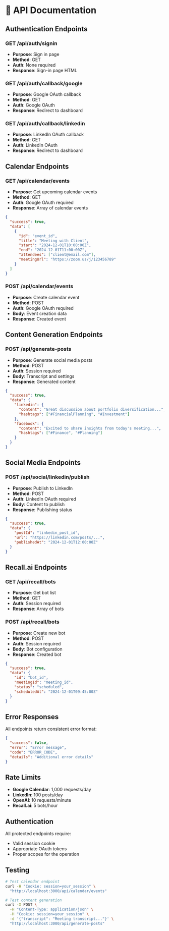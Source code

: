 # 📡 **API Documentation**

## **Authentication Endpoints**

### **GET /api/auth/signin**
- **Purpose**: Sign in page
- **Method**: GET
- **Auth**: None required
- **Response**: Sign-in page HTML

### **GET /api/auth/callback/google**
- **Purpose**: Google OAuth callback
- **Method**: GET
- **Auth**: Google OAuth
- **Response**: Redirect to dashboard

### **GET /api/auth/callback/linkedin**
- **Purpose**: LinkedIn OAuth callback
- **Method**: GET
- **Auth**: LinkedIn OAuth
- **Response**: Redirect to dashboard

## **Calendar Endpoints**

### **GET /api/calendar/events**
- **Purpose**: Get upcoming calendar events
- **Method**: GET
- **Auth**: Google OAuth required
- **Response**: Array of calendar events

```json
{
  "success": true,
  "data": [
    {
      "id": "event_id",
      "title": "Meeting with Client",
      "start": "2024-12-01T10:00:00Z",
      "end": "2024-12-01T11:00:00Z",
      "attendees": ["client@email.com"],
      "meetingUrl": "https://zoom.us/j/123456789"
    }
  ]
}
```

### **POST /api/calendar/events**
- **Purpose**: Create calendar event
- **Method**: POST
- **Auth**: Google OAuth required
- **Body**: Event creation data
- **Response**: Created event

## **Content Generation Endpoints**

### **POST /api/generate-posts**
- **Purpose**: Generate social media posts
- **Method**: POST
- **Auth**: Session required
- **Body**: Transcript and settings
- **Response**: Generated content

```json
{
  "success": true,
  "data": {
    "linkedin": {
      "content": "Great discussion about portfolio diversification...",
      "hashtags": ["#FinancialPlanning", "#Investment"]
    },
    "facebook": {
      "content": "Excited to share insights from today's meeting...",
      "hashtags": ["#Finance", "#Planning"]
    }
  }
}
```

## **Social Media Endpoints**

### **POST /api/social/linkedin/publish**
- **Purpose**: Publish to LinkedIn
- **Method**: POST
- **Auth**: LinkedIn OAuth required
- **Body**: Content to publish
- **Response**: Publishing status

```json
{
  "success": true,
  "data": {
    "postId": "linkedin_post_id",
    "url": "https://linkedin.com/posts/...",
    "publishedAt": "2024-12-01T12:00:00Z"
  }
}
```

## **Recall.ai Endpoints**

### **GET /api/recall/bots**
- **Purpose**: Get bot list
- **Method**: GET
- **Auth**: Session required
- **Response**: Array of bots

### **POST /api/recall/bots**
- **Purpose**: Create new bot
- **Method**: POST
- **Auth**: Session required
- **Body**: Bot configuration
- **Response**: Created bot

```json
{
  "success": true,
  "data": {
    "id": "bot_id",
    "meetingId": "meeting_id",
    "status": "scheduled",
    "scheduledAt": "2024-12-01T09:45:00Z"
  }
}
```

## **Error Responses**

All endpoints return consistent error format:

```json
{
  "success": false,
  "error": "Error message",
  "code": "ERROR_CODE",
  "details": "Additional error details"
}
```

## **Rate Limits**

- **Google Calendar**: 1,000 requests/day
- **LinkedIn**: 100 posts/day
- **OpenAI**: 10 requests/minute
- **Recall.ai**: 5 bots/hour

## **Authentication**

All protected endpoints require:
- Valid session cookie
- Appropriate OAuth tokens
- Proper scopes for the operation

## **Testing**

```bash
# Test calendar endpoint
curl -H "Cookie: session=your_session" \
  "http://localhost:3000/api/calendar/events"

# Test content generation
curl -X POST \
  -H "Content-Type: application/json" \
  -H "Cookie: session=your_session" \
  -d '{"transcript": "Meeting transcript..."}' \
  "http://localhost:3000/api/generate-posts"
```
